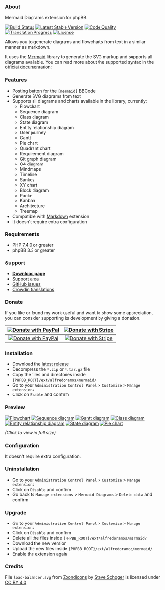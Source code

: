 ### About

Mermaid Diagrams extension for phpBB.

[![Build Status](https://img.shields.io/github/actions/workflow/status/AlfredoRamos/phpbb-ext-mermaid/ci.yml?style=flat-square)](https://github.com/AlfredoRamos/phpbb-ext-mermaid/actions)
[![Latest Stable Version](https://img.shields.io/github/tag/AlfredoRamos/phpbb-ext-mermaid.svg?label=stable&style=flat-square)](https://github.com/AlfredoRamos/phpbb-ext-mermaid/releases)
[![Code Quality](https://img.shields.io/codacy/grade/6ca752c34b9d4b66b7eb1c5de12af765.svg?style=flat-square)](https://app.codacy.com/manual/AlfredoRamos/phpbb-ext-mermaid/dashboard)
[![Translation Progress](https://badges.crowdin.net/phpbb-ext-mermaid/localized.svg)](https://crowdin.com/project/phpbb-ext-mermaid)
[![License](https://img.shields.io/github/license/AlfredoRamos/phpbb-ext-mermaid.svg?style=flat-square)](https://raw.githubusercontent.com/AlfredoRamos/phpbb-ext-mermaid/main/license.txt)

Allows you to generate diagrams and flowcharts from text in a similar manner as markdown.

It uses the [Mermaid](https://github.com/mermaid-js/mermaid) library to generate the SVG markup and supports all diagrams available. You can read more about the supported syntax in the [official documentation](https://mermaid.js.org/intro/):

### Features

- Posting button for the `[mermaid]` BBCode
- Generate SVG diagrams from text
- Supports all diagrams and charts available in the library, currently:
	- Flowchart
	- Sequence diagram
	- Class diagram
	- State diagram
	- Entity relationship diagram
	- User journey
	- Gantt
	- Pie chart
	- Quadrant chart
	- Requirement diagram
	- Git graph diagram
	- C4 diagram
	- Mindmaps
	- Timeline
	- Sankey
	- XY chart
	- Block diagram
	- Packet
	- Kanban
	- Architecture
	- Treemap
- Compatible with [Markdown](https://github.com/AlfredoRamos/phpbb-ext-markdown) extension
- It doesn't require extra configuration

### Requirements

- PHP 7.4.0 or greater
- phpBB 3.3 or greater

### Support

- [**Download page**](https://www.phpbb.com/customise/db/extension/mermaid/)
- [Support area](https://www.phpbb.com/customise/db/extension/mermaid/support)
- [GitHub issues](https://github.com/AlfredoRamos/phpbb-ext-mermaid/issues)
- [Crowdin translations](https://crowdin.com/project/phpbb-ext-mermaid)

### Donate

If you like or found my work useful and want to show some appreciation, you can consider supporting its development by giving a donation.

|    [![Donate with PayPal](https://alfredoramos.mx/images/paypal.svg)](https://alfredoramos.mx/donate/)     |    [![Donate with Stripe](https://alfredoramos.mx/images/stripe.svg)](https://alfredoramos.mx/donate/)     |
| :--------------------------------------------------------------------------------------------------------: | :--------------------------------------------------------------------------------------------------------: |
| [![Donate with PayPal](https://alfredoramos.mx/images/donate_paypal.svg)](https://alfredoramos.mx/donate/) | [![Donate with Stripe](https://alfredoramos.mx/images/donate_stripe.svg)](https://alfredoramos.mx/donate/) |

### Installation

- Download the [latest release](https://github.com/AlfredoRamos/phpbb-ext-mermaid/releases)
- Decompress the `*.zip` or `*.tar.gz` file
- Copy the files and directories inside `{PHPBB_ROOT}/ext/alfredoramos/mermaid/`
- Go to your `Administration Control Panel` > `Customize` > `Manage extensions`
- Click on `Enable` and confirm

### Preview

[![Flowchart](https://i.imgur.com/5jhoiqgb.png)](https://i.imgur.com/5jhoiqg.png)
[![Sequence diagram](https://i.imgur.com/QPVhPuhb.png)](https://i.imgur.com/QPVhPuh.png)
[![Gantt diagram](https://i.imgur.com/C1qOugrb.png)](https://i.imgur.com/C1qOugr.png)
[![Class diagram](https://i.imgur.com/iHEDfxQb.png)](https://i.imgur.com/iHEDfxQ.png)
[![Entity relationship diagram](https://i.imgur.com/jbZzc2Pb.png)](https://i.imgur.com/jbZzc2P.png)
[![State diagram](https://i.imgur.com/hDGmUm9b.png)](https://i.imgur.com/hDGmUm9.png)
[![Pie chart](https://i.imgur.com/WP7uiQwb.png)](https://i.imgur.com/WP7uiQw.png)

*(Click to view in full size)*

### Configuration

It doesn't require extra configuration.

### Uninstallation

- Go to your `Administration Control Panel` > `Customize` > `Manage extensions`
- Click on `Disable` and confirm
- Go back to `Manage extensions` > `Mermaid Diagrams` > `Delete data` and confirm

### Upgrade

- Go to your `Administration Control Panel` > `Customize` > `Manage extensions`
- Click on `Disable` and confirm
- Delete all the files inside `{PHPBB_ROOT}/ext/alfredoramos/mermaid/`
- Download the new version
- Upload the new files inside `{PHPBB_ROOT}/ext/alfredoramos/mermaid/`
- Enable the extension again

### Credits

File `load-balancer.svg` from [Zoondicons](https://www.zondicons.com/) by [Steve Schoger](https://twitter.com/steveschoger) is licensed under [CC BY 4.0](https://creativecommons.org/licenses/by/4.0/)
